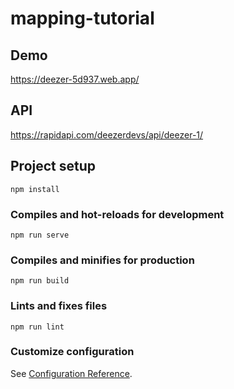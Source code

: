 # mapping-tutorial
## Demo

https://deezer-5d937.web.app/

## API

https://rapidapi.com/deezerdevs/api/deezer-1/

## Project setup
```
npm install
```

### Compiles and hot-reloads for development
```
npm run serve
```

### Compiles and minifies for production
```
npm run build
```

### Lints and fixes files
```
npm run lint
```

### Customize configuration
See [Configuration Reference](https://cli.vuejs.org/config/).
